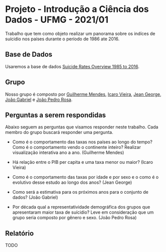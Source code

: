 # Projeto - Introdução a Ciência dos Dados - UFMG - 2021/01

Trabalho que tem como objeto realizar um panorama sobre os indíces de suícidio nos países durante o período de 1986 ate 2016.


## Base de Dados
Usaremos a base de dados [Suicide Rates Overview 1985 to 2016](https://www.kaggle.com/datasets/russellyates88/suicide-rates-overview-1985-to-2016).


## Grupo
Nosso grupo é composto por [Guilherme Mendes](https://github.com/GuiMendeees), [Icaro Vieira](https://github.com/icarovie), [Jean George](https://github.com/jeanGeorge), [João Gabriel](https://github.com/JoaoGontijo) e [João Pedro Rosa](https://github.com/jotaRenan).


## Perguntas a serem respondidas
Abaixo seguem as perguntas que visamos responder neste trabalho. Cada membro do grupo buscará responder uma pergunta.

* Como é o comportamento das taxas nos países ao longo do tempo? Como é o comportamento vendo o continente inteiro? Realizar visualização interativa ano a ano. (Guilherme Mendes)

* Há relação entre o PIB per capita e uma taxa menor ou maior? (Icaro Vieira)

* Como é o comportamento das taxas por idade e por sexo e o como é o evolutivo desse estudo ao longo dos anos? (Jean George)

* Como será a estimativa para os próximos anos para o conjunto de dados? (João Gabriel)

* Por década qual a representatividade demográfica dos grupos que apresentaram maior taxa de suícidio? Leve em consideração que um grupo seria composto por gênero e sexo. (João Pedro Rosa)


## Relatório
TODO
